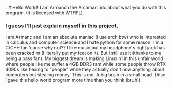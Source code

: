 +# Hello World!
I am Armanch the Archman. idc about what you do with this program. (It is licensed with WTFPL).
### I guess I'll just explain myself in this project.
I am Armanç and I am an absolute maniac (i use arch btw) who is interested in calculus and computer science and I hate python for some reason. 
I'm a C/C++ fan 'cause why not??
I like music but my headphone's right jack has been cracked rn (I literally put my feet on it).
But i still use it (thanks to me being a bass fan).
My biggest dream is making Linux n1 in this unfair world where people like me suffer a 4GB DDR3 ram while some people throw RTX 4090s like flexing to "people" while they actually don't now anything about computers but stealing money.
This is me. A big brain in a small head. (Also i gave this hello world program more time than you think (bruh)).

